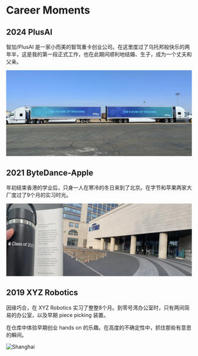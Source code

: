 # Career Moments

## 2024 PlusAI
智加/PlusAI 是一家小而美的智驾重卡创业公司。在这里度过了乌托邦般快乐的两年半，这是我的第一段正式工作，也在此期间顺利地结婚、生子，成为一个丈夫和父亲。

![PlusAI](/pics/2023_plus_trucks.jpeg)


## 2021 ByteDance-Apple

年初结束香港的学业后，只身一人在寒冷的冬日来到了北京。在字节和苹果两家大厂度过了9个月的实习时光。

![Beijing](/pics/2021_bj.png)

## 2019 XYZ Robotics

因缘巧合，在 XYZ Robotics 实习了整整8个月。到零号湾办公室时，只有两间简易的办公室，以及早期 piece picking 装置。

在仓库中体验早期创业 hands on 的乐趣。在高度的不确定性中，抓住那些有意思的瞬间。

![Shanghai](/pics/2019_sh.png)
